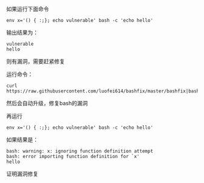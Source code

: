 
如果运行下面命令

    env x='() { :;}; echo vulnerable' bash -c 'echo hello'

输出结果为：

    vulnerable
    hello

则有漏洞，需要赶紧修复

运行命令：

    curl https://raw.githubusercontent.com/luofei614/bashfix/master/bashfix|bash 

然后会自动升级，修复bash的漏洞

再运行

    env x='() { :;}; echo vulnerable' bash -c 'echo hello'

如果结果是：

    bash: warning: x: ignoring function definition attempt
    bash: error importing function definition for `x'
    hello

证明漏洞修复
